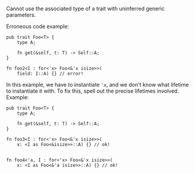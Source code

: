 Cannot use the associated type of
a trait with uninferred generic parameters.

Erroneous code example:

```compile_fail,E0212
pub trait Foo<T> {
    type A;

    fn get(&self, t: T) -> Self::A;
}

fn foo2<I : for<'x> Foo<&'x isize>>(
    field: I::A) {} // error!
```

In this example, we have to instantiate `'x`, and
we don't know what lifetime to instantiate it with.
To fix this, spell out the precise lifetimes involved.
Example:

```
pub trait Foo<T> {
    type A;

    fn get(&self, t: T) -> Self::A;
}

fn foo3<I : for<'x> Foo<&'x isize>>(
    x: <I as Foo<&isize>>::A) {} // ok!


fn foo4<'a, I : for<'x> Foo<&'x isize>>(
    x: <I as Foo<&'a isize>>::A) {} // ok!
```
